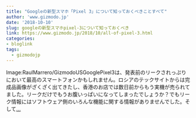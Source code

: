 ```yaml
---
title: "Googleの新型スマホ「Pixel 3」について知っておくべきことすべて"
author: 'www.gizmodo.jp'
date: '2018-10-10'
slug: googleの新型スマホpixel-3について知っておくべき
link: https://www.gizmodo.jp/2018/10/all-of-pixel-3.html
categories:
- bloglink
tags:
  - gizmodojp
---
```


Image:RaulMarrero/GizmodoUSGooglePixel3は、発表前のリークされっぷりにおいて最高のスマートフォンかもしれません。ロシアのテックサイトからは完成品画像がざくざく出てきたし、香港のお店では数日前からもう実機が売られてました。リークだけでもうお腹いっぱいになってしまったでしょうか？でもリーク情報にはソフトウェア側のいろんな機能に関する情報がありませんでした。そして[... <i class="fas fa-external-link-alt"></i>](https://www.gizmodo.jp/2018/10/all-of-pixel-3.html)


